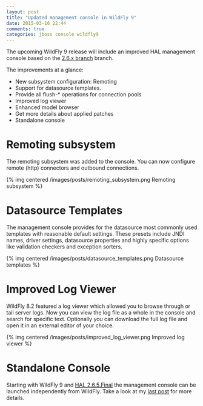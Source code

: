 ```yaml
---
layout: post
title: "Updated management console in WildFly 9"
date: 2015-03-16 22:44
comments: true
categories: jboss console wildfly9
---
```

The upcoming WildFly 9 release will include an improved HAL management console based on the [2.6.x branch](https://github.com/hal/core/tree/2.6.x) branch.

The improvements at a glance:

- New subsystem configuration: Remoting
- Support for datasource templates.
- Provide all flush-* operations for connection pools
- Improved log viewer
- Enhanced model browser
- Get more details about applied patches
- Standalone console
<!-- More -->

# Remoting subsystem

The remoting subsystem was added to the console. You can now configure remote (http) connectors and outbound connections.

{% img centered /images/posts/remoting_subsystem.png Remoting subsystem %}

# Datasource Templates

The management console provides for the datasource most commonly used templates with reasonable default settings. These presets include JNDI names, driver settings, datasource properties and highly specific options like validation checkers and exception sorters.

{% img centered /images/posts/datasource_templates.png Datasource templates %}

# Improved Log Viewer

WildFly 8.2 featured a log viewer which allowed you to browse through or tail server logs. Now you can view the log file as a whole in the console and search for specific text. Optionally you can download the full log file and open it in an external editor of your choice.

{% img centered /images/posts/improved_log_viewer.png Improved log viewer %}

# Standalone Console

Starting with WildFly 9 and [HAL 2.6.5.Final](http://hal.gitbooks.io/dev/content/release-coordination/versions/2.6.5.Final.html) the management console can be launched independently from WildFly. Take a look at my [last post](/standalone-management-console.html) for more details.
